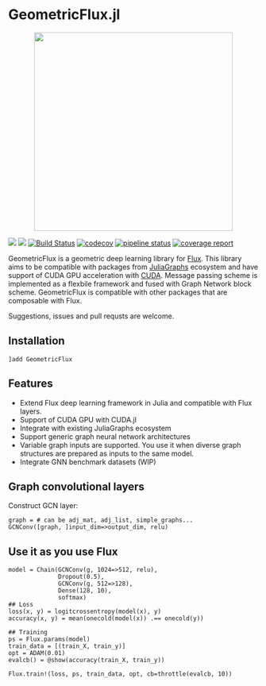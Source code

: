 # GeometricFlux.jl

<p align="center">
<img width="400px" src="https://github.com/yuehhua/GeometricFlux.jl/raw/master/logos/logo.png"/>
</p>

[![](https://img.shields.io/badge/docs-stable-blue.svg)](https://yuehhua.github.io/GeometricFlux.jl/stable)
[![](https://img.shields.io/badge/docs-dev-blue.svg)](https://yuehhua.github.io/GeometricFlux.jl/dev)
[![Build Status](https://travis-ci.org/yuehhua/GeometricFlux.jl.svg?branch=master)](https://travis-ci.org/yuehhua/GeometricFlux.jl)
[![codecov](https://codecov.io/gh/yuehhua/GeometricFlux.jl/branch/master/graph/badge.svg)](https://codecov.io/gh/yuehhua/GeometricFlux.jl)
[![pipeline status](https://gitlab.com/JuliaGPU/GeometricFlux-jl/badges/master/pipeline.svg)](https://gitlab.com/JuliaGPU/GeometricFlux-jl/commits/master)
[![coverage report](https://gitlab.com/JuliaGPU/GeometricFlux-jl/badges/master/coverage.svg)](https://gitlab.com/JuliaGPU/GeometricFlux-jl/commits/master)

GeometricFlux is a geometric deep learning library for [Flux](https://github.com/FluxML/Flux.jl). This library aims to be compatible with packages from [JuliaGraphs](https://github.com/JuliaGraphs) ecosystem and have support of CUDA GPU acceleration with [CUDA](https://github.com/JuliaGPU/CUDA.jl). Message passing scheme is implemented as a flexbile framework and fused with Graph Network block scheme. GeometricFlux is compatible with other packages that are composable with Flux.

Suggestions, issues and pull requsts are welcome.

## Installation

```
]add GeometricFlux
```

## Features

* Extend Flux deep learning framework in Julia and compatible with Flux layers.
* Support of CUDA GPU with CUDA.jl
* Integrate with existing JuliaGraphs ecosystem
* Support generic graph neural network architectures
* Variable graph inputs are supported. You use it when diverse graph structures are prepared as inputs to the same model.
* Integrate GNN benchmark datasets (WIP)

## Graph convolutional layers

Construct GCN layer:

```
graph = # can be adj_mat, adj_list, simple_graphs...
GCNConv([graph, ]input_dim=>output_dim, relu)
```

## Use it as you use Flux

```
model = Chain(GCNConv(g, 1024=>512, relu),
              Dropout(0.5),
              GCNConv(g, 512=>128),
              Dense(128, 10),
              softmax)
## Loss
loss(x, y) = logitcrossentropy(model(x), y)
accuracy(x, y) = mean(onecold(model(x)) .== onecold(y))

## Training
ps = Flux.params(model)
train_data = [(train_X, train_y)]
opt = ADAM(0.01)
evalcb() = @show(accuracy(train_X, train_y))

Flux.train!(loss, ps, train_data, opt, cb=throttle(evalcb, 10))
```
